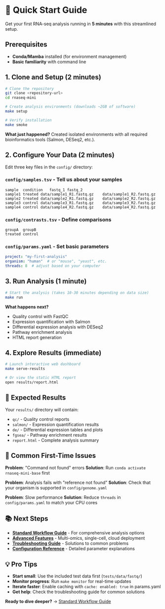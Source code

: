 # 🚀 Quick Start Guide

Get your first RNA-seq analysis running in **5 minutes** with this streamlined setup.

## Prerequisites

- **Conda/Mamba** installed (for environment management)
- **Basic familiarity** with command line

## 1. Clone and Setup (2 minutes)

```bash
# Clone the repository
git clone <repository-url>
cd rnaseq-mini

# Create analysis environments (downloads ~2GB of software)
make setup

# Verify installation
make smoke
```

**What just happened?** Created isolated environments with all required bioinformatics tools (Salmon, DESeq2, etc.).

## 2. Configure Your Data (2 minutes)

Edit three key files in the `config/` directory:

### `config/samples.tsv` - Tell us about your samples
```tsv
sample	condition	fastq_1	fastq_2
sample1	treated	data/sample1_R1.fastq.gz	data/sample1_R2.fastq.gz
sample2	treated	data/sample2_R1.fastq.gz	data/sample2_R2.fastq.gz
sample3	control	data/sample3_R1.fastq.gz	data/sample3_R2.fastq.gz
sample4	control	data/sample4_R2.fastq.gz	data/sample4_R2.fastq.gz
```

### `config/contrasts.tsv` - Define comparisons
```tsv
groupA	groupB
treated	control
```

### `config/params.yaml` - Set basic parameters
```yaml
project: "my-first-analysis"
organism: "human"  # or "mouse", "yeast", etc.
threads: 8  # adjust based on your computer
```

## 3. Run Analysis (1 minute)

```bash
# Start the analysis (takes 10-30 minutes depending on data size)
make run
```

**What happens next?**
- Quality control with FastQC
- Expression quantification with Salmon
- Differential expression analysis with DESeq2
- Pathway enrichment analysis
- HTML report generation

## 4. Explore Results (immediate)

```bash
# Launch interactive web dashboard
make serve-results

# Or view the static HTML report
open results/report.html
```

## 🎯 Expected Results

Your `results/` directory will contain:
- `qc/` - Quality control reports
- `salmon/` - Expression quantification results
- `de/` - Differential expression tables and plots
- `fgsea/` - Pathway enrichment results
- `report.html` - Complete analysis summary

## 🚨 Common First-Time Issues

**Problem**: "Command not found" errors
**Solution**: Run `conda activate rnaseq-mini-base` first

**Problem**: Analysis fails with "reference not found"
**Solution**: Check that your organism is supported in `config/genome.yaml`

**Problem**: Slow performance
**Solution**: Reduce `threads` in `config/params.yaml` to match your CPU cores

## 📚 Next Steps

- **[Standard Workflow Guide](workflow.md)** - For comprehensive analysis options
- **[Advanced Features](advanced.md)** - Multi-omics, single-cell, cloud deployment
- **[Troubleshooting Guide](troubleshooting.md)** - Solutions to common problems
- **[Configuration Reference](configuration.md)** - Detailed parameter explanations

## 💡 Pro Tips

- **Start small**: Use the included test data first (`tests/data/fastq/`)
- **Monitor progress**: Run `make monitor` for real-time updates
- **Iterate faster**: Enable caching with `cache: enabled: true` in params.yaml
- **Get help**: Check the troubleshooting guide for common solutions

**Ready to dive deeper?** → [Standard Workflow Guide](workflow.md)










